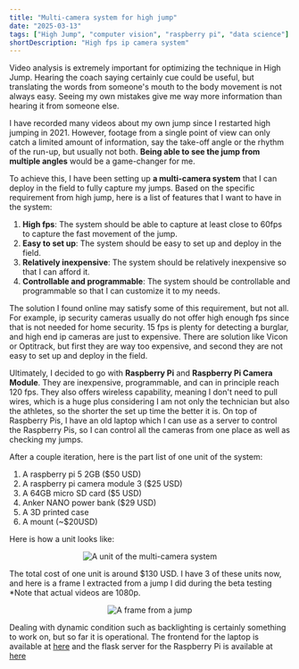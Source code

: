 ```yaml
---
title: "Multi-camera system for high jump"
date: "2025-03-13"
tags: ["High Jump", "computer vision", "raspberry pi", "data science"]
shortDescription: "High fps ip camera system"
---
```


Video analysis is extremely important for optimizing the technique in High Jump. Hearing the coach saying certainly cue could be useful, but translating the words from someone's mouth to the body movement is not always easy. Seeing my own mistakes give me way more information than hearing it from someone else.

I have recorded many videos about my own jump since I restarted high jumping in 2021. However, footage from a single point of view can only catch a limited amount of information, say the take-off angle or the rhythm of the run-up, but usually not both. **Being able to see the jump from multiple angles** would be a game-changer for me.

To achieve this, I have been setting up **a multi-camera system** that I can deploy in the field to fully capture my jumps. Based on the specific requirement from high jump, here is a list of features that I want to have in the system:

1. **High fps**: The system should be able to capture at least close to 60fps to capture the fast movement of the jump.
2. **Easy to set up**: The system should be easy to set up and deploy in the field.
3. **Relatively inexpensive**: The system should be relatively inexpensive so that I can afford it.
4. **Controllable and programmable**: The system should be controllable and programmable so that I can customize it to my needs.

The solution I found online may satisfy some of this requirement, but not all. For example, ip security cameras usually do not offer high enough fps since that is not needed for home security. 15 fps is plenty for detecting a burglar, and high end ip cameras are just to expensive. There are solution like Vicon or Optitrack, but first they are way too expensive, and second they are not easy to set up and deploy in the field.

Ultimately, I decided to go with **Raspberry Pi** and **Raspberry Pi Camera Module**. They are inexpensive, programmable, and can in principle reach 120 fps. They also offers wireless capability, meaning I don't need to pull wires, which is a huge plus considering I am not only the technician but also the athletes, so the shorter the set up time the better it is. On top of Raspberry Pis, I have an old laptop which I can use as a server to control the Raspberry Pis, so I can control all the cameras from one place as well as checking my jumps.

After a couple iteration, here is the part list of one unit of the system:
1. A raspberry pi 5 2GB ($50 USD)
2. A raspberry pi camera module 3 ($25 USD)
3. A 64GB micro SD card ($5 USD)
4. Anker NANO power bank ($29 USD)
5. A 3D printed case
6. A mount (~$20USD)

Here is how a unit looks like:
<div style="display: flex; justify-content: center;">
<img src="https://i.postimg.cc/90DRGyG0/20250310-141425.jpg" alt="A unit of the multi-camera system" />
</div>

The total cost of one unit is around $130 USD. I have 3 of these units now, and here is a frame I extracted from a jump I did during the beta testing *Note that actual videos are 1080p.

<div style="display: flex; justify-content: center;">
<img src="https://i.postimg.cc/K4XDYtjX/image.png" alt="A frame from a jump" />
</div>

Dealing with dynamic condition such as backlighting is certainly something to work on, but so far it is operational. The frontend for the laptop is available at [here](https://github.com/SendKazetoOlympics/camerasystem_control_station) and the flask server for the Raspberry Pi is available at [here](https://github.com/SendKazetoOlympics/camerasystem_endpoint)
